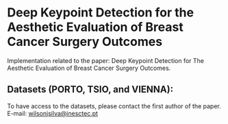 # Deep Keypoint Detection for the Aesthetic Evaluation of Breast Cancer Surgery Outcomes
Implementation related to the paper: Deep Keypoint Detection for The Aesthetic Evaluation of Breast Cancer Surgery Outcomes.


## Datasets (PORTO, TSIO, and VIENNA): 
To have access to the datasets, please contact the first author of the paper. E-mail: wilsonjsilva@inesctec.pt
